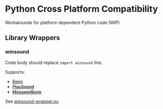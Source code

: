 # Python Cross Platform Compatibility
Workarounds for platform dependent Python code (WIP). 

## Library Wrappers

### winsound
Code body should replace `import winsound` line.

Supports:
- [Beep](https://docs.python.org/3/library/winsound.html#winsound.Beep)
- ~~[PlaySound](https://docs.python.org/2/library/winsound.html#winsound.PlaySound)~~
- ~~[MessageBeep](https://docs.python.org/2/library/winsound.html#winsound.MessageBeep)~~

See [winsound-wrapper.py](winsound-wrapper.py)